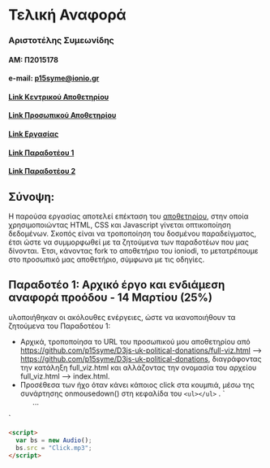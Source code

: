 # Τελική Αναφορά

### Αριστοτέλης Συμεωνίδης
#### ΑΜ: Π2015178
#### e-mail: p15syme@ionio.gr


#### [Link Κεντρικού Αποθετηρίου](https://github.com/ioniodi/D3js-uk-political-donations)

#### [Link Προσωπικού Αποθετηρίου](https://github.com/p15syme/D3js-uk-political-donations)

#### [Link Εργασίας](https://p15syme.github.io/D3js-uk-political-donations/)

#### [Link Παραδοτέου 1](https://github.com/p15syme/D3js-uk-political-donations/tree/%CE%A02015178---%CE%A0%CE%B1%CF%81%CE%B1%CE%B4%CE%BF%CF%84%CE%AD%CE%BF-1)

#### [Link Παραδοτέου 2](https://github.com/p15syme/D3js-uk-political-donations/tree/2015178---%CE%A0%CE%B1%CF%81%CE%B1%CE%B4%CE%BF%CF%84%CE%AD%CE%BF-2)

## Σύνοψη:

  Η παρούσα εργασίας αποτελεί επέκταση του [αποθετηρίου](https://ioniodi.github.io/D3js-uk-political-donations/full-viz.html), στην οποία χρησιμοποιώντας HTML, CSS και Javascript γίνεται οπτικοποίηση δεδομένων. Σκοπός είναι να τροποποίηση του δοσμένου παραδείγματος, έτσι ώστε να συμμορφωθεί με τα ζητούμενα των παραδοτέων που μας δίνονται. Έτσι, κάνοντας fork το αποθετήριο του ioniodi, το μετατρέπουμε στο προσωπικό μας αποθετήριο, σύμφωνα με τις οδηγίες. 
  
## Παραδοτέο 1: Αρχικό έργο και ενδιάμεση αναφορά προόδου - 14 Μαρτίου (25%)

υλοποιήθηκαν οι ακόλουθες ενέργειες, ώστε να ικανοποιήθουν τα ζητούμενα του Παραδοτέου 1:

* Αρχικά, τροποποίησα το URL του προσωπικού μου αποθετηρίου από https://github.com/p15syme/D3js-uk-political-donations/full-viz.html --> https://github.com/p15syme/D3js-uk-political-donations, διαγράφοντας την κατάληξη full_viz.html και αλλάζοντας την ονομασία του αρχείου full_viz.html --> index.html.
* Προσέθεσα των ήχο όταν κάνει κάποιος click στα κουμπιά, μέσω της συνάρτησης onmousedown() στη κεφαλίδα του `<ul></ul>` .
`<ul onmousedown="bs.play()"> 
...
</ul>`

```HTML
<script>
  var bs = new Audio();
  bs.src = "Click.mp3";
</script>
```
